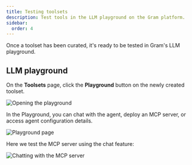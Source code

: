 ```yaml
---
title: Testing toolsets
description: Test tools in the LLM playground on the Gram platform.
sidebar:
  order: 4
---
```


Once a toolset has been curated, it's ready to be tested in Gram's LLM playground.

## LLM playground

On the **Toolsets** page, click the **Playground** button on the newly created toolset.

![Opening the playground](/img/guides/03-clicking-playground.png)

In the Playground, you can chat with the agent, deploy an MCP server, or access agent configuration details.

![Playground page](/img/guides/03-playground-presentation.png)

Here we test the MCP server using the chat feature:

![Chatting with the MCP server](/img/guides/03-testing-mcp-server.png)
